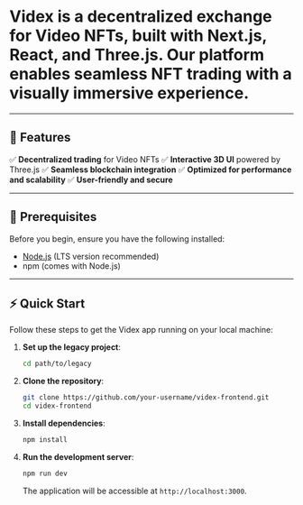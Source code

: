 # Videx is a **decentralized exchange for Video NFTs**, built with **Next.js, React, and Three.js**. Our platform enables seamless NFT trading with a **visually immersive experience**.

---

## 🚀 Features

✅ **Decentralized trading** for Video NFTs
✅ **Interactive 3D UI** powered by Three.js
✅ **Seamless blockchain integration**
✅ **Optimized for performance and scalability**
✅ **User-friendly and secure**

---

## 📌 Prerequisites

Before you begin, ensure you have the following installed:

- [Node.js](https://nodejs.org/) (LTS version recommended)
- npm (comes with Node.js)

---

## ⚡ Quick Start

Follow these steps to get the Videx app running on your local machine:

1. **Set up the legacy project**:

    ```bash
    cd path/to/legacy
    ```

2. **Clone the repository**:

    ```bash
    git clone https://github.com/your-username/videx-frontend.git
    cd videx-frontend
    ```

3. **Install dependencies**:

    ```bash
    npm install
    ```

4. **Run the development server**:

    ```bash
    npm run dev
    ```

    The application will be accessible at `http://localhost:3000`.